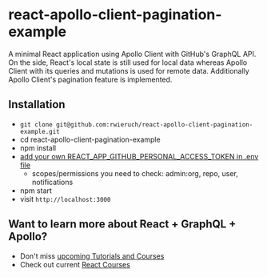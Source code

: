 # react-apollo-client-pagination-example

A minimal React application using Apollo Client with GitHub's GraphQL API. On the side, React's local state is still used for local data whereas Apollo Client with its queries and mutations is used for remote data. Additionally Apollo Client's pagination feature is implemented.

## Installation

* `git clone git@github.com:rwieruch/react-apollo-client-pagination-example.git`
* cd react-apollo-client-pagination-example
* npm install
* [add your own REACT_APP_GITHUB_PERSONAL_ACCESS_TOKEN in .env file](https://help.github.com/articles/creating-a-personal-access-token-for-the-command-line/)
  * scopes/permissions you need to check: admin:org, repo, user, notifications
* npm start
* visit `http://localhost:3000`

## Want to learn more about React + GraphQL + Apollo?

* Don't miss [upcoming Tutorials and Courses](https://www.getrevue.co/profile/rwieruch)
* Check out current [React Courses](https://roadtoreact.com)
